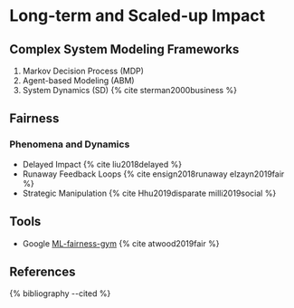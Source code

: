 # Long-term and Scaled-up Impact

## Complex System Modeling Frameworks

1. Markov Decision Process (MDP)
2. Agent-based Modeling (ABM) 
3. System Dynamics (SD) {% cite sterman2000business %}


## Fairness

### Phenomena and Dynamics

- Delayed Impact {% cite liu2018delayed %}
- Runaway Feedback Loops {% cite ensign2018runaway elzayn2019fair %}
- Strategic Manipulation {% cite Hhu2019disparate milli2019social %}

## Tools

- Google [ML-fairness-gym](https://github.com/google/ml-fairness-gym) {% cite atwood2019fair %}


## References

{% bibliography --cited %}
